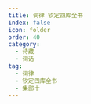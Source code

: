 ```yaml
---
title: 词律 钦定四库全书
index: false
icon: folder
order: 40
category:
  - 诗藏
  - 词话
tag:
  - 词律
  - 钦定四库全书
  - 集部十
---
```


<AutoCatalog  />
